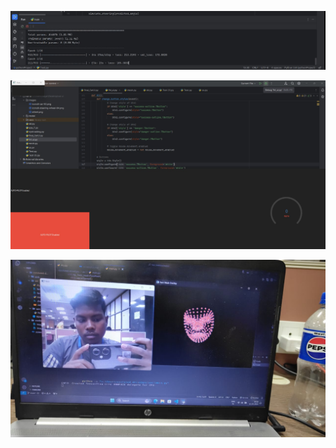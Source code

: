 ![alt text](<media/image copy.png>)


![alt text](media/image.png)

![alt text](<media/image copy 2.png>)

